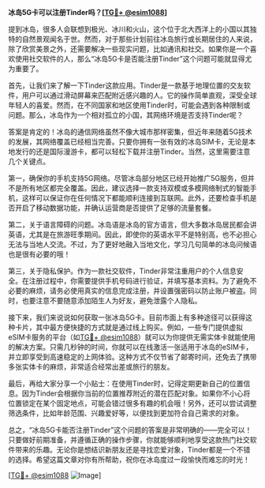 **冰岛5G卡可以注册Tinder吗？[[TG💪+ @esim1088](https://t.me/s/esim1088)]**

提到冰岛，很多人会联想到极光、冰川和火山，这个位于北大西洋上的小国以其独特的自然景观闻名于世。然而，对于那些计划前往冰岛旅行或长期居住的人来说，除了欣赏美景之外，还需要解决一些现实问题，比如通讯和社交。如果你是一个喜欢使用社交软件的人，那么“冰岛5G卡是否能注册Tinder”这个问题可能就显得尤为重要了。

首先，让我们来了解一下Tinder这款应用。Tinder是一款基于地理位置的交友软件，用户可以通过滑动屏幕来匹配附近感兴趣的人。它的操作简单直观，深受全球年轻人的喜爱。然而，在不同国家和地区使用Tinder时，可能会遇到各种限制或问题。那么，冰岛作为一个相对孤立的小国，其网络环境是否支持Tinder呢？

答案是肯定的！冰岛的通信网络虽然不像大城市那样密集，但近年来随着5G技术的发展，其网络覆盖已经相当完善。只要你拥有一张有效的冰岛SIM卡，无论是本地发行的还是国际漫游卡，都可以轻松下载并注册Tinder。当然，这里需要注意几个关键点。

第一，确保你的手机支持5G网络。尽管冰岛部分地区已经开始推广5G服务，但并不是所有地区都完全覆盖。因此，建议选择一款支持双模或多模网络制式的智能手机，这样可以保证你在任何情况下都能顺利连接到互联网。此外，还要检查手机是否开启了移动数据功能，并确认运营商是否提供了足够的流量套餐。

第二，关于语言障碍的问题。冰岛语是冰岛的官方语言，但大多数冰岛居民都会讲英语，尤其是在旅游旺季期间。因此，即使你的英语水平不是特别高，也不必担心无法与当地人交流。不过，为了更好地融入当地文化，学习几句简单的冰岛问候语也是很有必要的哦！

第三，关于隐私保护。作为一款社交软件，Tinder非常注重用户的个人信息安全。在注册过程中，你需要提供手机号码进行验证，并填写基本资料。为了避免不必要的麻烦，请务必使用真实的信息完成注册，并设置强密码以防止账户被盗。同时，也要注意不要随意添加陌生人为好友，避免泄露个人隐私。

接下来，我们来说说如何获取一张冰岛5G卡。目前市面上有多种途径可以获得这种卡片，其中最方便快捷的方式就是通过线上购买。例如，一些专门提供虚拟eSIM卡服务的平台（如[TG💪+ @esim1088](https://t.me/s/esim1088)）就可以为你提供无需实体卡就能使用的解决方案。只需几秒钟的时间，你就可以在线激活一张适用于冰岛的eSIM卡，并立即享受到高速稳定的上网体验。这种方式不仅节省了邮寄时间，还免去了携带多张实体卡的麻烦，非常适合经常出差或旅行的朋友。

最后，再给大家分享一个小贴士：在使用Tinder时，记得定期更新自己的位置信息。因为Tinder会根据你当前的位置推荐附近的潜在匹配对象。如果你不小心将位置锁定在某个固定地点，可能会错过很多有趣的机会哦！另外，还可以尝试调整筛选条件，比如年龄范围、兴趣爱好等，以便找到更加符合自己需求的对象。

总之，“冰岛5G卡能否注册Tinder”这个问题的答案是非常明确的——完全可以！只要做好前期准备，并遵循正确的操作步骤，你就能够顺利地享受这款热门社交软件带来的乐趣。无论你是想结识新朋友还是寻找恋爱对象，Tinder都是一个不错的选择。希望这篇文章对你有所帮助，祝你在冰岛度过一段愉快而难忘的时光！

[[TG💪+ @esim1088](https://t.me/s/esim1088) ![Image](https://i.postimg.cc/4NQfJmqS/Snipaste-2025-05-13-00-14-12.png)]